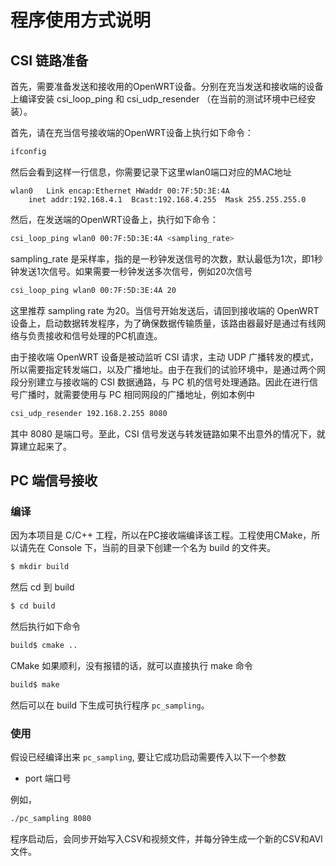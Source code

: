 # 程序使用方式说明

## CSI 链路准备

首先，需要准备发送和接收用的OpenWRT设备。分别在充当发送和接收端的设备上编译安装 csi_loop_ping 和 csi_udp_resender （在当前的测试环境中已经安装）。

首先，请在充当信号接收端的OpenWRT设备上执行如下命令：

```bash
ifconfig
```

然后会看到这样一行信息，你需要记录下这里wlan0端口对应的MAC地址

```
wlan0	Link encap:Ethernet	HWaddr 00:7F:5D:3E:4A
	inet addr:192.168.4.1  Bcast:192.168.4.255  Mask 255.255.255.0
```

然后，在发送端的OpenWRT设备上，执行如下命令：

```bash
csi_loop_ping wlan0 00:7F:5D:3E:4A <sampling_rate>
```

sampling_rate 是采样率，指的是一秒钟发送信号的次数，默认最低为1次，即1秒钟发送1次信号。如果需要一秒钟发送多次信号，例如20次信号

```bash
csi_loop_ping wlan0 00:7F:5D:3E:4A 20
```

这里推荐 sampling rate 为20。当信号开始发送后，请回到接收端的 OpenWRT 设备上，启动数据转发程序，为了确保数据传输质量，该路由器最好是通过有线网络与负责接收和信号处理的PC机直连。

由于接收端 OpenWRT 设备是被动监听 CSI 请求，主动 UDP 广播转发的模式，所以需要指定转发端口，以及广播地址。由于在我们的试验环境中，是通过两个网段分别建立与接收端的 CSI 数据通路，与 PC 机的信号处理通路。因此在进行信号广播时，就需要使用与 PC 相同网段的广播地址，例如本例中

```bash
csi_udp_resender 192.168.2.255 8080
```

其中 8080 是端口号。至此，CSI 信号发送与转发链路如果不出意外的情况下，就算建立起来了。


## PC 端信号接收

### 编译

因为本项目是 C/C++ 工程，所以在PC接收端编译该工程。工程使用CMake，所以请先在 Console 下，当前的目录下创建一个名为 build 的文件夹。

```bash
$ mkdir build
```

然后 cd 到 build

```bash
$ cd build
```

然后执行如下命令

```bash
build$ cmake ..
```

CMake 如果顺利，没有报错的话，就可以直接执行 make 命令

```bash
build$ make
```

然后可以在 build 下生成可执行程序 `pc_sampling`。

### 使用

假设已经编译出来 `pc_sampling`, 要让它成功启动需要传入以下一个参数

* port 端口号

例如，

```bash
./pc_sampling 8080
```

程序启动后，会同步开始写入CSV和视频文件，并每分钟生成一个新的CSV和AVI文件。
